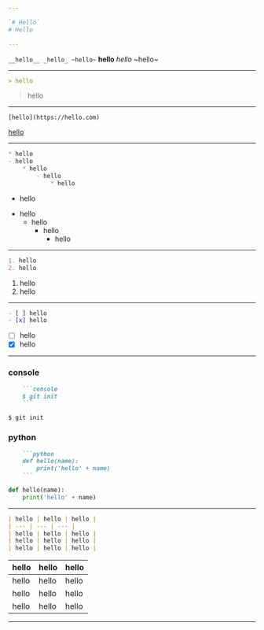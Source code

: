 ```yaml
---

`# Hello`
# Hello

---
```

`__hello__ _hello_ ~hello~`
__hello__ _hello_ ~hello~

---

```markdown
> hello
```

> hello

---
`[hello](https://hello.com)`

[hello](https://hello.com)

---
```markdown
* hello
- hello
	* hello
		- hello
			* hello
```

* hello
- hello
	* hello
		- hello
			* hello

---
```markdown
1. hello
2. hello
```
1. hello
2. hello

---
```markdown
- [ ] hello
- [x] hello
```
- [ ] hello
- [x] hello

---
### console
```markdown
	```console
	$ git init
	```
```
```console
$ git init
```

### python
```markdown
	```python
	def hello(name):
		print('hello' + name)
	```
```
```python
def hello(name):
	print('hello' + name)
```

---
```markdown
| hello | hello | hello |
| --- | --- | --- |
| hello | hello | hello |
| hello | hello | hello |
| hello | hello | hello |
```
| hello | hello | hello |
| --- | --- | --- |
| hello | hello | hello |
| hello | hello | hello |
| hello | hello | hello |

---